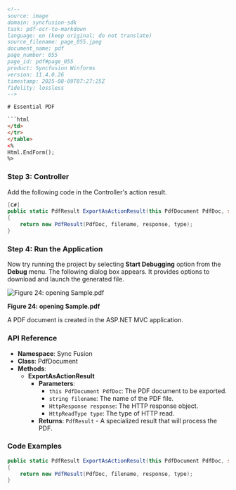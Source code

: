 ```html
<!-- 
source: image
domain: syncfusion-sdk
task: pdf-ocr-to-markdown
language: en (keep original; do not translate)
source_filename: page_055.jpeg
document_name: pdf
page_number: 055
page_id: pdf#page_055
product: Syncfusion Winforms
version: 11.4.0.26
timestamp: 2025-08-09T07:27:25Z
fidelity: lossless
-->

# Essential PDF

```html
</td>
</tr>
</table>
<%
Html.EndForm();
%>
```

### Step 3: Controller

Add the following code in the Controller's action result.

```csharp
[C#]
public static PdfResult ExportAsActionResult(this PdfDocument PdfDoc, string filename, HttpResponse response, HttpReadType type)
{
    return new PdfResult(PdfDoc, filename, response, type);
}
```

### Step 4: Run the Application

Now try running the project by selecting **Start Debugging** option from the **Debug** menu. The following dialog box appears. It provides options to download and launch the generated file.

![Figure 24: opening Sample.pdf](https://i.imgur.com/iL28Qf7.png)

**Figure 24: opening Sample.pdf**

A PDF document is created in the ASP.NET MVC application.

### API Reference

- **Namespace**: Sync Fusion
- **Class**: PdfDocument
- **Methods**:
  - **ExportAsActionResult**
    - **Parameters**:
      - `this PdfDocument PdfDoc`: The PDF document to be exported.
      - `string filename`: The name of the PDF file.
      - `HttpResponse response`: The HTTP response object.
      - `HttpReadType type`: The type of HTTP read.
    - **Returns**: `PdfResult` - A specialized result that will process the PDF.

### Code Examples

```csharp
public static PdfResult ExportAsActionResult(this PdfDocument PdfDoc, string filename, HttpResponse response, HttpReadType type)
{
    return new PdfResult(PdfDoc, filename, response, type);
}
```

<!-- tags: [pdf, export, actionresult, asp.net mvc, winforms] keywords: [pdfdocument, pdfresult, export, controller, actionresult, syncfusion] -->
```